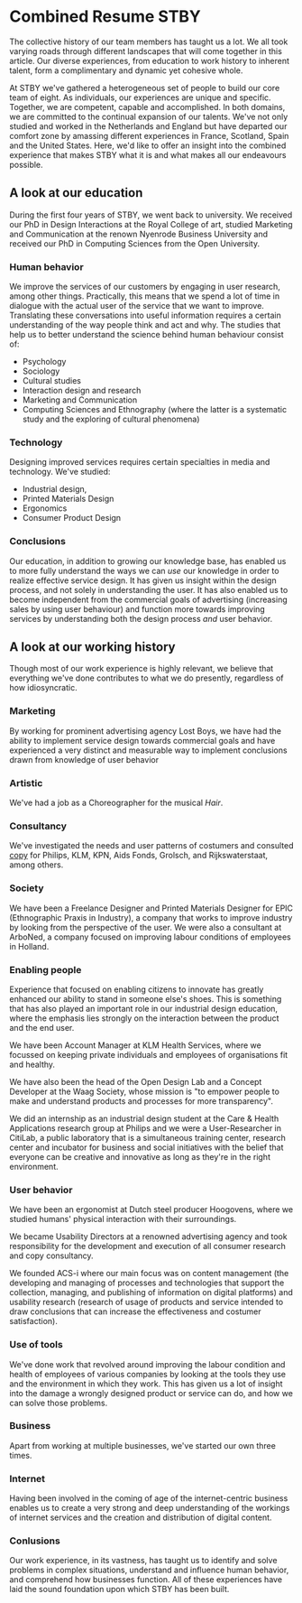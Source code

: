 # Combined Resume STBY

The collective history of our team members has taught us a lot. We all took varying roads through different landscapes that will come together in this article. Our diverse experiences, from education to work history to inherent talent, form a complimentary and dynamic yet cohesive whole.

At STBY we've gathered a heterogeneous set of people to build our core team of eight. As individuals, our experiences are unique and specific. Together, we are competent, capable and accomplished. In both domains, we are committed to the continual expansion of our talents. We've not only studied and worked in the Netherlands and England but have departed our comfort zone by amassing different experiences in France, Scotland, Spain and the United States. Here, we'd like to offer an insight into the combined experience that makes STBY what it is and what makes all our endeavours possible.


## A look at our education
During the first four years of STBY, we went back to university. We received our PhD in Design Interactions at the Royal College of art, studied Marketing and Communication at the renown Nyenrode Business University and received our PhD in Computing Sciences from the Open University.

### Human behavior
We improve the services of our customers by engaging in user research, among other things. Practically, this means that we spend a lot of time in dialogue with the actual user of the service that we want to improve. Translating these conversations into useful information requires a certain understanding of the way people think and act and why. The studies that help us to better understand the science behind human behaviour consist of:
- Psychology
- Sociology
- Cultural studies
- Interaction design and research
- Marketing and Communication
- Computing Sciences and Ethnography (where the latter is a systematic study and the exploring of cultural phenomena)

### Technology
Designing improved services requires certain specialties in media and technology. We've studied:
- Industrial design,
- Printed Materials Design
- Ergonomics
- Consumer Product Design


### Conclusions
Our education, in addition to growing our knowledge base, has enabled us to more fully understand the ways we can *use* our knowledge in order to realize effective service design. It has given us insight within the design process, and not solely in understanding the user. It has also enabled us to become independent from the commercial goals of advertising (increasing sales by using user behaviour) and function more towards improving services by understanding both the design process *and* user behavior.


## A look at our working history
Though most of our work experience is highly relevant, we believe that everything we've done contributes to what we do presently, regardless of how idiosyncratic.

### Marketing
By working for prominent advertising agency Lost Boys, we have had the ability to implement service design towards commercial goals and have experienced a very distinct and measurable way to implement conclusions drawn from knowledge of user behavior


### Artistic
We've had a job as a Choreographer for the musical *Hair*.


### Consultancy
We've investigated the needs and user patterns of costumers and consulted [copy](https://en.wikipedia.org/wiki/Copywriting) for  Philips, KLM, KPN, Aids Fonds, Grolsch, and Rijkswaterstaat, among others.


### Society
We have been a Freelance Designer and Printed Materials Designer for EPIC (Ethnographic Praxis in Industry), a company that works to improve industry by looking from the perspective of the user. We were also a consultant at	ArboNed, a company focused on improving labour conditions of employees in Holland.


### Enabling people
Experience that focused on enabling citizens to innovate has greatly enhanced our ability to stand in someone else's shoes. This is something that has also played an important role in our industrial design education, where the emphasis lies strongly on the interaction between the product and the end user.

We have been Account Manager at	KLM Health Services, where we focussed on keeping private individuals and employees of organisations fit and healthy.

We have also been the head of the Open Design Lab and a Concept Developer at the Waag Society, whose mission is "to empower people to make and understand products and processes for more transparency".

We did an internship as an industrial design student at the Care & Health Applications research group at Philips and we were a User-Researcher in CitiLab, a public laboratory that is a simultaneous training center, research center and incubator for business and social initiatives with the belief that everyone can be creative and innovative as long as they're in the right environment.

### User behavior
We have been an ergonomist at Dutch steel producer Hoogovens, where we studied humans' physical interaction with their surroundings.

We became Usability Directors at a renowned advertising agency and took responsibility for the development and execution of all consumer research and copy consultancy.

We founded ACS-i where our main focus was on content management (the developing and managing of processes and technologies that support the collection, managing, and publishing of information on digital platforms) and usability research (research of usage of products and service intended to draw conclusions that can increase the effectiveness and costumer satisfaction).

### Use of tools
We've done work that revolved around improving the labour condition and health of employees of various companies by looking at the tools they use and the environment in which they work. This has given us a lot of insight into the damage a wrongly designed product or service can do, and how we can solve those problems.

### Business
Apart from working at multiple businesses, we've started our own three times.

### Internet
Having been involved in the coming of age of the internet-centric business enables us to create a very strong and deep understanding of the workings of internet services and the creation and distribution of digital content.

### Conlusions
Our work experience, in its vastness, has taught us to identify and solve problems in complex situations, understand and influence human behavior, and comprehend how businesses function. All of these experiences have laid the sound foundation upon which STBY has been built.
